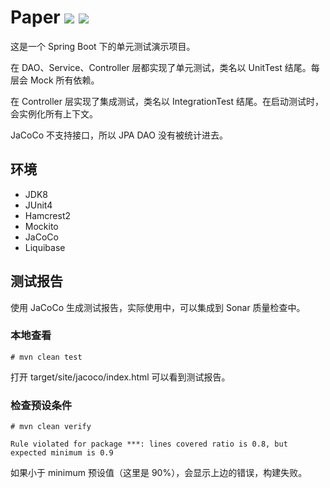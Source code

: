 # Paper  ![](https://img.shields.io/badge/build-passing-brightgreen) ![](https://img.shields.io/badge/coverage-100%25-green)

这是一个 Spring Boot 下的单元测试演示项目。

在 DAO、Service、Controller 层都实现了单元测试，类名以 UnitTest 结尾。每层会 Mock 所有依赖。

在 Controller 层实现了集成测试，类名以 IntegrationTest 结尾。在启动测试时，会实例化所有上下文。

JaCoCo 不支持接口，所以 JPA DAO 没有被统计进去。

## 环境

* JDK8
* JUnit4
* Hamcrest2
* Mockito
* JaCoCo
* Liquibase

## 测试报告

使用 JaCoCo 生成测试报告，实际使用中，可以集成到 Sonar 质量检查中。

### 本地查看

```
# mvn clean test
```
打开 target/site/jacoco/index.html 可以看到测试报告。

### 检查预设条件

```
# mvn clean verify

Rule violated for package ***: lines covered ratio is 0.8, but expected minimum is 0.9
```
如果小于 minimum 预设值（这里是 90%），会显示上边的错误，构建失败。